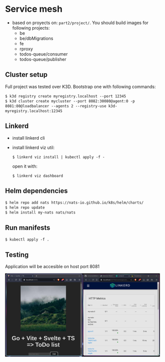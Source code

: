 # Service mesh

- based on proyects on: `part2/project/`. You should build images for following projects:   
    - be   
    - be/dbMigrations   
    - fe   
    - rproxy   
    - todos-queue/consumer   
    - todos-queue/publisher      

## Cluster setup   

Full project was tested over K3D. Bootstrap one with following commands:

```shell
$ k3d registry create myregistry.localhost --port 12345
$ k3d cluster create mycluster --port 8082:30080@agent:0 -p 8081:80@loadbalancer --agents 2 --registry-use k3d-myregistry.localhost:12345
```

## Linkerd   

- install linkerd cli

- install linkerd viz util:

    ```shell
    $ linkerd viz install | kubectl apply -f -
    ```

    open it with:

    ```shell
    $ linkerd viz dashboard
    ```

## Helm dependencies   
```shell
$ helm repo add nats https://nats-io.github.io/k8s/helm/charts/
$ helm repo update
$ helm install my-nats nats/nats
```
## Run manifests   

```shell
$ kubectl apply -f .
```

## Testing   

Application will be accesible on host port 8081   

![alt](capture.png)

